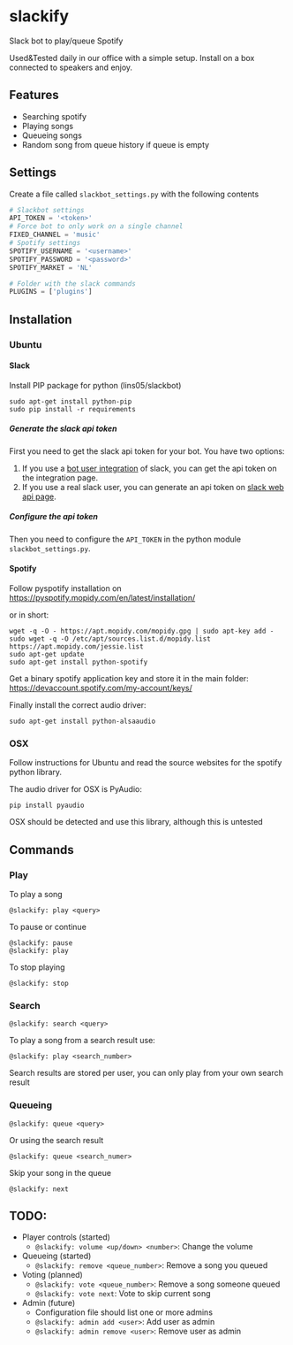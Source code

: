 # slackify
Slack bot to play/queue Spotify

Used&Tested daily in our office with a simple setup. Install on a box connected to speakers and enjoy.

## Features
- Searching spotify
- Playing songs
- Queueing songs
- Random song from queue history if queue is empty

## Settings
Create a file called ```slackbot_settings.py``` with the following contents
```python
# Slackbot settings
API_TOKEN = '<token>'
# Force bot to only work on a single channel
FIXED_CHANNEL = 'music'
# Spotify settings
SPOTIFY_USERNAME = '<username>'
SPOTIFY_PASSWORD = '<password>'
SPOTIFY_MARKET = 'NL'

# Folder with the slack commands
PLUGINS = ['plugins']
```

## Installation

### Ubuntu

#### Slack
Install PIP package for python (lins05/slackbot)
```
sudo apt-get install python-pip
sudo pip install -r requirements
```
##### Generate the slack api token

First you need to get the slack api token for your bot. You have two options:

1. If you use a [bot user integration](https://api.slack.com/bot-users) of slack, you can get the api token on the integration page.
2. If you use a real slack user, you can generate an api token on [slack web api page](https://api.slack.com/web).

##### Configure the api token

Then you need to configure the `API_TOKEN` in the python module `slackbot_settings.py`.

#### Spotify
Follow pyspotify installation on https://pyspotify.mopidy.com/en/latest/installation/

or in short:
```
wget -q -O - https://apt.mopidy.com/mopidy.gpg | sudo apt-key add -
sudo wget -q -O /etc/apt/sources.list.d/mopidy.list https://apt.mopidy.com/jessie.list
sudo apt-get update
sudo apt-get install python-spotify
```

Get a binary spotify application key and store it in the main folder: https://devaccount.spotify.com/my-account/keys/

Finally install the correct audio driver:
```
sudo apt-get install python-alsaaudio
```

### OSX

Follow instructions for Ubuntu and read the source websites for the spotify python library.

The audio driver for OSX is PyAudio:
```
pip install pyaudio
```

OSX should be detected and use this library, although this is untested

## Commands

### Play
To play a song
```
@slackify: play <query>
```
To pause or continue
```
@slackify: pause
@slackify: play
```
To stop playing
```
@slackify: stop
```

### Search
```
@slackify: search <query>
```
To play a song from a search result use:
```
@slackify: play <search_number>
```
Search results are stored per user, you can only play from your own search result

### Queueing
```
@slackify: queue <query>
```
Or using the search result
```
@slackify: queue <search_numer>
```
Skip your song in the queue
```
@slackify: next
```

## TODO:
- Player controls (started)
  - ```@slackify: volume <up/down> <number>```: Change the volume
- Queueing (started)
  - ```@slackify: remove <queue_number>```: Remove a song you queued
- Voting (planned)
  - ```@slackify: vote <queue_number>```: Remove a song someone queued
  - ```@slackify: vote next```: Vote to skip current song
- Admin (future)
  - Configuration file should list one or more admins
  - ```@slackify: admin add <user>```: Add user as admin
  - ```@slackify: admin remove <user>```: Remove user as admin
